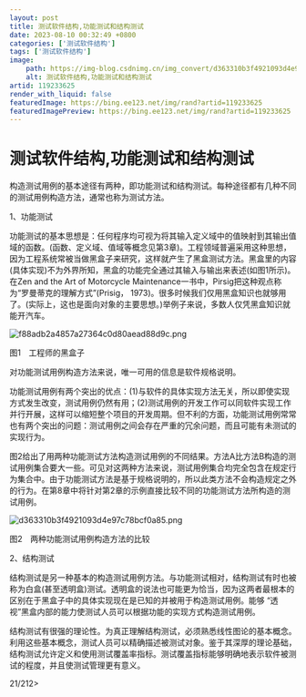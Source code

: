 ```yaml
---
layout: post
title: 测试软件结构,功能测试和结构测试
date: 2023-08-10 00:32:49 +0800
categories: ['测试软件结构']
tags: ['测试软件结构']
image:
    path: https://img-blog.csdnimg.cn/img_convert/d363310b3f4921093d4e97c78bcf0a85.png?x-oss-process=image/resize,m_fixed,h_150
    alt: 测试软件结构,功能测试和结构测试
artid: 119233625
render_with_liquid: false
featuredImage: https://bing.ee123.net/img/rand?artid=119233625
featuredImagePreview: https://bing.ee123.net/img/rand?artid=119233625
---
```


# 测试软件结构,功能测试和结构测试

构造测试用例的基本途径有两种，即功能测试和结构测试。每种途径都有几种不同的测试用例构造方法，通常也称为测试方法。

1、功能测试

功能测试的基本思想是：任何程序均可视为将其输入定义域中的值映射到其输出值域的函数。(函数、定义域、值域等概念见第3章)。工程领域普遍采用这种思想，因为工程系统常被当做黑盒子来研究，这样就产生了黑盒测试方法。黑盒里的内容(具体实现)不为外界所知，黑盒的功能完全通过其输入与输出来表述(如图1所示)。在Zen and the Art of Motorcycle Maintenance一书中，Pirsig把这种观点称为“罗曼蒂克的理解方式”(Prisig， 1973)。很多时候我们仅用黑盒知识也就够用了。(实际上，这也是面向对象的主要思想。)举例子来说，多数人仅凭黑盒知识就能开汽车。

![f88adb2a4857a27364c0d80aead88d9c.png](https://i-blog.csdnimg.cn/blog_migrate/e329de06b36ea8845c340f78d0052c70.jpeg)

图1　工程师的黑盒子

对功能测试用例构造方法来说，唯一可用的信息是软件规格说明。

功能测试用例有两个突出的优点：(1)与软件的具体实现方法无关，所以即使实现方式发生改变，测试用例仍然有用；(2)测试用例的开发工作可以同软件实现工作并行开展，这样可以缩短整个项目的开发周期。但不利的方面，功能测试用例常常也有两个突出的问题：测试用例之间会存在严重的冗余问题，而且可能有未测试的实现行为。

图2给出了用两种功能测试方法构造测试用例的不同结果。方法A比方法B构造的测试用例集合要大一些。可见对这两种方法来说，测试用例集合均完全包含在规定行为集合中。由于功能测试方法是基于规格说明的，所以此类方法不会构造规定之外的行为。在第8章中将针对第2章的示例直接比较不同的功能测试方法所构造的测试用例。

![d363310b3f4921093d4e97c78bcf0a85.png](https://i-blog.csdnimg.cn/blog_migrate/b82addfeaa34ec2d85265f92c1351b14.jpeg)

图2　两种功能测试用例构造方法的比较

2、结构测试

结构测试是另一种基本的构造测试用例方法。与功能测试相对，结构测试有时也被称为白盒(甚至透明盒)测试。透明盒的说法也可能更为恰当，因为这两者最根本的区别在于黑盒子中的具体实现现在是已知的并被用于构造测试用例。能够 “透视”黑盒内部的能力使测试人员可以根据功能的实现方式构造测试用例。

结构测试有很强的理论性。为真正理解结构测试，必须熟悉线性图论的基本概念。利用这些基本概念，测试人员可以精确描述被测试对象。鉴于其深厚的理论基础，结构测试允许定义和使用测试覆盖率指标。测试覆盖指标能够明确地表示软件被测试的程度，并且使测试管理更有意义。

21/212>